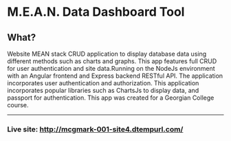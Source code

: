 # M.E.A.N. Data Dashboard Tool

## What?
Website MEAN stack CRUD application to display database data using different methods such as charts and graphs. This app features full CRUD for user authentication and site data.Running on the NodeJs environment with an Angular frontend and Express backend RESTful API. The application incorporates user authentication and authorization. This application incorporates popular libraries such as ChartsJs to display data, and passport for authentication. This app was created for a Georgian College course. 


---
### Live site: http://mcgmark-001-site4.dtempurl.com/
